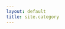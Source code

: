 ```yaml
---
layout: default
title: site.category
---
```


<script>
get = new Object;
$(function(){
var spli = location.href.split('?');
if (spli.length>1) {
    console.log(spli[1])
    gets = spli[1].split('&');
    for(i=0;i<gets.length;i++) {
        g = gets[i].split('=');
        get[g[0]] = g[1];
    }
}
console.log(get)
})
</script>
